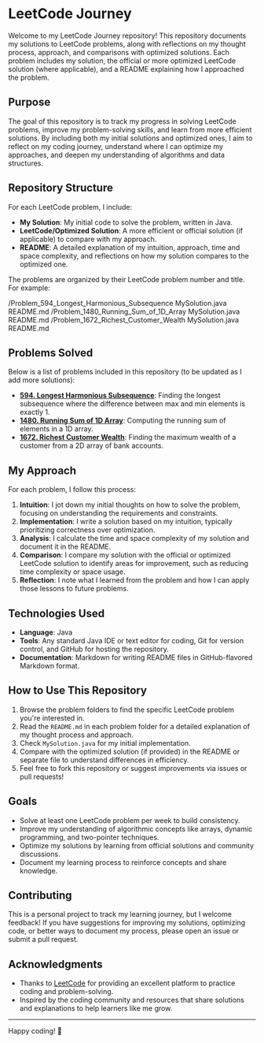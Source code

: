 # LeetCode Journey

Welcome to my LeetCode Journey repository! This repository documents my solutions to LeetCode problems, along with reflections on my thought process, approach, and comparisons with optimized solutions. Each problem includes my solution, the official or more optimized LeetCode solution (where applicable), and a README explaining how I approached the problem.

## Purpose
The goal of this repository is to track my progress in solving LeetCode problems, improve my problem-solving skills, and learn from more efficient solutions. By including both my initial solutions and optimized ones, I aim to reflect on my coding journey, understand where I can optimize my approaches, and deepen my understanding of algorithms and data structures.

## Repository Structure
For each LeetCode problem, I include:
- **My Solution**: My initial code to solve the problem, written in Java.
- **LeetCode/Optimized Solution**: A more efficient or official solution (if applicable) to compare with my approach.
- **README**: A detailed explanation of my intuition, approach, time and space complexity, and reflections on how my solution compares to the optimized one.

The problems are organized by their LeetCode problem number and title. For example:

/Problem_594_Longest_Harmonious_Subsequence
MySolution.java
README.md /Problem_1480_Running_Sum_of_1D_Array
MySolution.java
README.md /Problem_1672_Richest_Customer_Wealth
MySolution.java
README.md


## Problems Solved
Below is a list of problems included in this repository (to be updated as I add more solutions):
- **[594. Longest Harmonious Subsequence](Problem_594_Longest_Harmonious_Subsequence/README.md)**: Finding the longest subsequence where the difference between max and min elements is exactly 1.
- **[1480. Running Sum of 1D Array](Problem_1480_Running_Sum_of_1D_Array/README.md)**: Computing the running sum of elements in a 1D array.
- **[1672. Richest Customer Wealth](Problem_1672_Richest_Customer_Wealth/README.md)**: Finding the maximum wealth of a customer from a 2D array of bank accounts.

## My Approach
For each problem, I follow this process:
1. **Intuition**: I jot down my initial thoughts on how to solve the problem, focusing on understanding the requirements and constraints.
2. **Implementation**: I write a solution based on my intuition, typically prioritizing correctness over optimization.
3. **Analysis**: I calculate the time and space complexity of my solution and document it in the README.
4. **Comparison**: I compare my solution with the official or optimized LeetCode solution to identify areas for improvement, such as reducing time complexity or space usage.
5. **Reflection**: I note what I learned from the problem and how I can apply those lessons to future problems.

## Technologies Used
- **Language**: Java
- **Tools**: Any standard Java IDE or text editor for coding, Git for version control, and GitHub for hosting the repository.
- **Documentation**: Markdown for writing README files in GitHub-flavored Markdown format.

## How to Use This Repository
1. Browse the problem folders to find the specific LeetCode problem you're interested in.
2. Read the `README.md` in each problem folder for a detailed explanation of my thought process and approach.
3. Check `MySolution.java` for my initial implementation.
4. Compare with the optimized solution (if provided) in the README or separate file to understand differences in efficiency.
5. Feel free to fork this repository or suggest improvements via issues or pull requests!

## Goals
- Solve at least one LeetCode problem per week to build consistency.
- Improve my understanding of algorithmic concepts like arrays, dynamic programming, and two-pointer techniques.
- Optimize my solutions by learning from official solutions and community discussions.
- Document my learning process to reinforce concepts and share knowledge.

## Contributing
This is a personal project to track my learning journey, but I welcome feedback! If you have suggestions for improving my solutions, optimizing code, or better ways to document my process, please open an issue or submit a pull request.

## Acknowledgments
- Thanks to [LeetCode](https://leetcode.com/) for providing an excellent platform to practice coding and problem-solving.
- Inspired by the coding community and resources that share solutions and explanations to help learners like me grow.

---

Happy coding! 🚀